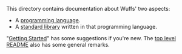 This directory contains documentation about Wuffs' two aspects:

- A [programming language](/doc/wuffs-the-language.md).
- A [standard library](/doc/wuffs-the-library.md) written in that programming
  language.

"[Getting Started](/doc/getting-started.md)" has some suggestions if you're
new. The [top level README](/README.md) also has some general remarks.
